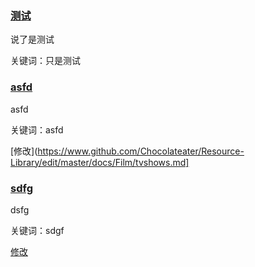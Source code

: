 <h3><a href="测试">测试</a> </h3>

说了是测试

关键词：只是测试
 
<h3><a href="asfd">asfd</a> </h3>

asfd

关键词：asfd
 

[修改](https://www.github.com/Chocolateater/Resource-Library/edit/master/docs/Film/tvshows.md] 
<h3><a href="dsfg">sdfg</a> </h3>

dsfg

关键词：sdgf
 
[修改](https://www.github.com/Chocolateater/Resource-Library/edit/master/docs/Film/tvshows.md) 
